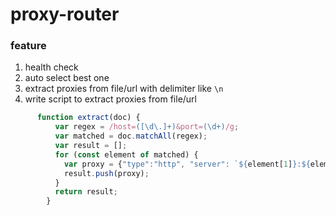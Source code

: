 # proxy-router

### feature

1. health check
1. auto select best one
1. extract proxies from file/url with delimiter like `\n`
1. write script to extract proxies from file/url
```javascript
      function extract(doc) {
          var regex = /host=([\d\.]+)&port=(\d+)/g;
          var matched = doc.matchAll(regex);
          var result = [];
          for (const element of matched) {
            var proxy = {"type":"http", "server": `${element[1]}:${element[2]}`};
            result.push(proxy);
          }
          return result;
        }
```
  